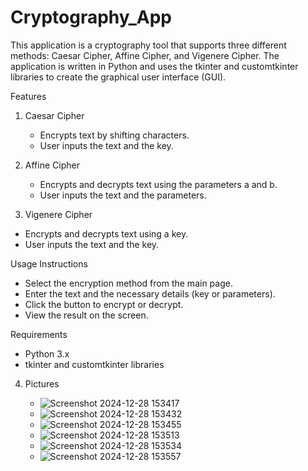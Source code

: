 # Cryptography_App
This application is a cryptography tool that supports three different methods: Caesar Cipher, Affine Cipher, and Vigenere Cipher. The application is written in Python and uses the tkinter and customtkinter libraries to create the graphical user interface (GUI).

Features
1. Caesar Cipher
   * Encrypts text by shifting characters.
   * User inputs the text and the key.

2. Affine Cipher
   * Encrypts and decrypts text using the parameters a and b.
   * User inputs the text and the parameters.

3. Vigenere Cipher
  * Encrypts and decrypts text using a key.
  * User inputs the text and the key.

Usage Instructions
   * Select the encryption method from the main page.
   * Enter the text and the necessary details (key or parameters).
   * Click the button to encrypt or decrypt.
   * View the result on the screen.
   
Requirements
   * Python 3.x
   * tkinter and customtkinter libraries

4. Pictures

   
   * ![Screenshot 2024-12-28 153417](https://github.com/user-attachments/assets/6dc63f0c-6331-477f-aa2a-50661f8ab89f)
   * ![Screenshot 2024-12-28 153432](https://github.com/user-attachments/assets/183cd3e5-9c8b-499f-91df-bc3bebf2a272)
   * ![Screenshot 2024-12-28 153455](https://github.com/user-attachments/assets/d413a1fb-d5e1-4437-922e-090dba010eed)
   * ![Screenshot 2024-12-28 153513](https://github.com/user-attachments/assets/522f934b-a40a-40f9-ae6a-d5fd57a3aa0f)
   * ![Screenshot 2024-12-28 153534](https://github.com/user-attachments/assets/aa462f54-9bf0-489f-a6df-20e3c5ce614d)
   * ![Screenshot 2024-12-28 153557](https://github.com/user-attachments/assets/902f7449-ce84-4cf9-bc11-b47ccd1cce25)





